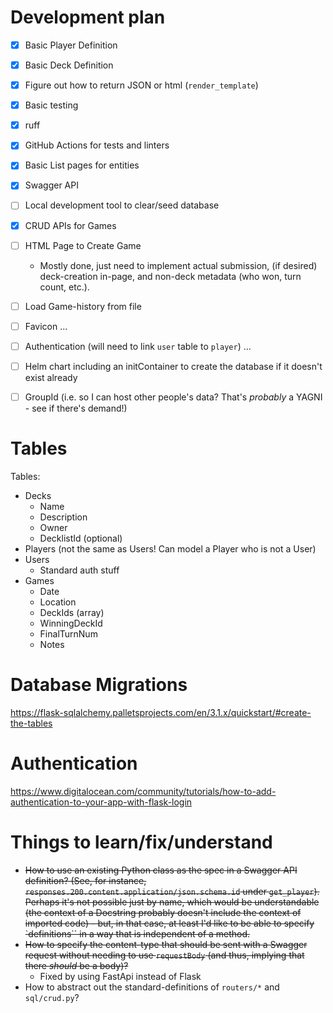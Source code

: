 # Development plan

- [X] Basic Player Definition
- [X] Basic Deck Definition
- [X] Figure out how to return JSON or html (`render_template`)
- [X] Basic testing
- [X] ruff
- [X] GitHub Actions for tests and linters
- [X] Basic List pages for entities
- [X] Swagger API
- [ ] Local development tool to clear/seed database
- [X] CRUD APIs for Games
- [ ] HTML Page to Create Game
  - Mostly done, just need to implement actual submission, (if desired) deck-creation in-page, and non-deck metadata (who won, turn count, etc.).
- [ ] Load Game-history from file
- [ ] Favicon
...
- [ ] Authentication (will need to link `user` table to `player`)
...
- [ ] Helm chart including an initContainer to create the database if it doesn't exist already
- [ ] GroupId (i.e. so I can host other people's data? That's _probably_ a YAGNI - see if there's demand!)


# Tables

Tables:
* Decks
  * Name
  * Description
  * Owner
  * DecklistId (optional)
* Players (not the same as Users! Can model a Player who is not a User)
* Users
  * Standard auth stuff
* Games
  * Date
  * Location
  * DeckIds (array)
  * WinningDeckId
  * FinalTurnNum
  * Notes

# Database Migrations

https://flask-sqlalchemy.palletsprojects.com/en/3.1.x/quickstart/#create-the-tables

# Authentication

https://www.digitalocean.com/community/tutorials/how-to-add-authentication-to-your-app-with-flask-login

# Things to learn/fix/understand

* ~~How to use an existing Python class as the spec in a Swagger API definition? (See, for instance, `responses.200.content.application/json.schema.id` under `get_player`). Perhaps it's not possible just by name, which would be understandable (the context of a Docstring probably doesn't include the context of imported code) - but, in that case, at least I'd like to be able to specify `definitions`` in a way that is independent of a method.~~
* ~~How to specify the content-type that should be sent with a Swagger request without needing to use `requestBody` (and thus, implying that there _should_ be a body)?~~
  * Fixed by using FastApi instead of Flask
* How to abstract out the standard-definitions of `routers/*` and `sql/crud.py`?
